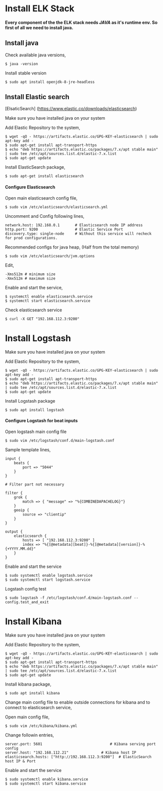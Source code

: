 

# Install ELK Stack

#### Every component of the the ELK stack needs *JAVA* as it's runtime env. So first of all we need to install java.

## Install java

Check available java versions, 

``` $ java -version ```

Install stable version 

``` $ sudo apt install openjdk-8-jre-headless ```

## Install Elastic search
[ElsaticSearch] (https://www.elastic.co/downloads/elasticsearch)

Make sure you have installed java on your system

Add Elastic Repository to the system,
```
$ wget -qO - https://artifacts.elastic.co/GPG-KEY-elasticsearch | sudo apt-key add -
$ sudo apt-get install apt-transport-https
$ echo "deb https://artifacts.elastic.co/packages/7.x/apt stable main" | sudo tee /etc/apt/sources.list.d/elastic-7.x.list
$ sudo apt-get update
```
Install ElasticSearch package,
```
$ sudo apt-get install elasticsearch
```

#### Configure Elasticsearch

Open main elasticsearch config file,

```$ sudo vim /etc/elasticsearch/elasticsearch.yml```

Uncomment and Config following lines,
```
network.host: 192.168.0.1       # Elasticsearch node IP address
http.port: 9200                 # Elastic Service Port	
discovery.type: single-node     # Without this service will recheck for prod configurations.
```

Recommended configs for java heap, (Half from the total memory)
```
$ sudo vim /etc/elasticsearch/jvm.options
```
Edit,
```
-Xms512m # minimum size
-Xmx512m # maximum size
```

Enable and start the service,
```
$ systemctl enable elasticsearch.service
$ systemctl start elasticsearch.service
```

Check elasticsearch service 
```
$ curl -X GET "192.168.112.3:9200"
```

# Install Logstash

Make sure you have installed java on your system

Add Elastic Repository to the system,

```
$ wget -qO - https://artifacts.elastic.co/GPG-KEY-elasticsearch | sudo apt-key add -
$ sudo apt-get install apt-transport-https
$ echo "deb https://artifacts.elastic.co/packages/7.x/apt stable main" | sudo tee /etc/apt/sources.list.d/elastic-7.x.list
$ sudo apt-get update
```

Install Logstash package
```
$ sudo apt install logstash
```

#### Configure Logstash for beat inputs

Open logstash main config file
```
$ sudo vim /etc/logstash/conf.d/main-logstash.conf
```

Sample template lines,

```
input {
    beats {
        port => "5044"
    }
}

# Filter part not necessary

filter {
    grok {
        match => { "message" => "%{COMBINEDAPACHELOG}"}
    }
    geoip {
        source => "clientip"
    }
}

output {
    elasticsearch {
        hosts => [ "192.168.112.3:9200" ]
        index => "%{[@metadata][beat]}-%{[@metadata][version]}-%{+YYYY.MM.dd}"
    }
}
```

Enable and start the service
```
$ sudo systemctl enable logstash.service
$ sudo systemctl start logstash.service
```
Logstash config test
```
$ sudo logstash -f /etc/logstash/conf.d/main-logstash.conf --config.test_and_exit
```

# Install Kibana

Make sure you have installed java on your system

Add Elastic Repository to the system,

```
$ wget -qO - https://artifacts.elastic.co/GPG-KEY-elasticsearch | sudo apt-key add -
$ sudo apt-get install apt-transport-https
$ echo "deb https://artifacts.elastic.co/packages/7.x/apt stable main" | sudo tee /etc/apt/sources.list.d/elastic-7.x.list
$ sudo apt-get update
```
Install kibana package,
```
$ sudo apt install kibana
```

Change main config file to enable outside connections for kibana and to connect to elasticsearch service,

Open main config file,
```
$ sudo vim /etc/kibana/kibana.yml
```
Change followin entries,
```
server.port: 5601                        		# Kibana serving port config
server.host: "192.168.112.21"				# Kibana host IP
elasticsearch.hosts: ["http://192.168.112.3:9200"]	# ElasticSearch host IP & Port
```

Enable and start the service
```
$ sudo systemctl enable kibana.service
$ sudo systemctl start kibana.service
```
